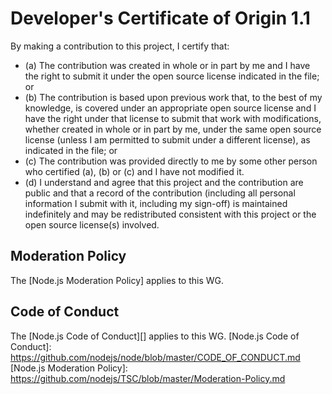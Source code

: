 # Developer's Certificate of Origin 1.1
By making a contribution to this project, I certify that:
* (a) The contribution was created in whole or in part by me and I
  have the right to submit it under the open source license
  indicated in the file; or
* (b) The contribution is based upon previous work that, to the best
  of my knowledge, is covered under an appropriate open source
  license and I have the right under that license to submit that
  work with modifications, whether created in whole or in part
  by me, under the same open source license (unless I am
  permitted to submit under a different license), as indicated
  in the file; or
* (c) The contribution was provided directly to me by some other
  person who certified (a), (b) or (c) and I have not modified
  it.
* (d) I understand and agree that this project and the contribution
  are public and that a record of the contribution (including all
  personal information I submit with it, including my sign-off) is
  maintained indefinitely and may be redistributed consistent with
  this project or the open source license(s) involved.
## Moderation Policy
The [Node.js Moderation Policy] applies to this WG.
## Code of Conduct
The [Node.js Code of Conduct][] applies to this WG.
[Node.js Code of Conduct]:
https://github.com/nodejs/node/blob/master/CODE_OF_CONDUCT.md
[Node.js Moderation Policy]:
https://github.com/nodejs/TSC/blob/master/Moderation-Policy.md
